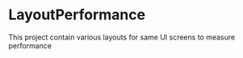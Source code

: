 # LayoutPerformance
This project contain various layouts for same UI screens to measure performance 
